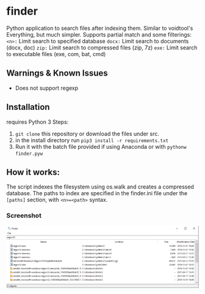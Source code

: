 # finder

Python application to search files after indexing them. Similar to voidtool's Everything, but much simpler. Supports partial match and some filterings:
`<n>:` Limit search to specified database
`docx:` Limit search to documents (docx, doc)
`zip:` Limit search to compressed files (zip, 7z)
`exe:` Limit search to executable files (exe, com, bat, cmd)

## Warnings & Known Issues
- Does not support regexp

## Installation
requires Python 3 
Steps:
1. `git clone` this repository or download the files under src.
2. in the install directory run `pip3 install -r requirements.txt`
3. Run it with the batch file provided if using Anaconda or with `pythonw finder.pyw` 

## How it works:

The script indexes the filesystem using os.walk and creates a compressed database.
The paths to index are specified in the finder.ini file under the `[paths]` section, with `<n>=<path>` syntax.



### Screenshot
<img src="/img/finder.png" alt="Finder screenshot" width="600"/>



